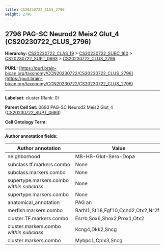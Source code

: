 ```yaml
---
title: CS20230722_CLUS_2796
weight: 2796
---
```

## 2796 PAG-SC Neurod2 Meis2 Glut_4 (CS20230722_CLUS_2796)
<b>Hierarchy: </b>
[CS20230722_CLAS_19](../CS20230722_CLAS_19) >
[CS20230722_SUBC_160](../CS20230722_SUBC_160) >
[CS20230722_SUPT_0693](../CS20230722_SUPT_0693) >
[CS20230722_CLUS_2796](../CS20230722_CLUS_2796)

**PURL:** [https://purl.brain-bican.org/taxonomy/CCN20230722/CS20230722_CLUS_2796](https://purl.brain-bican.org/taxonomy/CCN20230722/CS20230722_CLUS_2796)

---


**Labelset:** cluster (Rank: 0)

**Parent Cell Set:** 0693 PAG-SC Neurod2 Meis2 Glut_4 ([CS20230722_SUPT_0693](../CS20230722_SUPT_0693))



**Cell Ontology Term:** 

[MARKER GENES.]: #


---

[TRANSFERRED ANNOTATIONS.]: #


[AUTHOR ANNOTATION FIELDS.]: #


**Author annotation fields:**

| Author annotation | Value |
|-------------------|-------|
|neighborhood|MB-HB-Glut-Sero-Dopa|
|subclass.tf.markers.combo|None|
|subclass.markers.combo|None|
|supertype.markers.combo _within subclass_|None|
|supertype.markers.combo|None|
|anatomical_annotation|PAG an|
|merfish.markers.combo|Barhl1,St18,Fgf10,Ccnd2,Otx2,Nr2f2|
|cluster.TF.markers.combo|Esrrb,Sox6,Shox2,Prox1,Otx2|
|cluster.markers.combo _within subclass_|Kcng4,Dkk2,Sncg|
|cluster.markers.combo|Mybpc1,Cplx3,Sncg|
